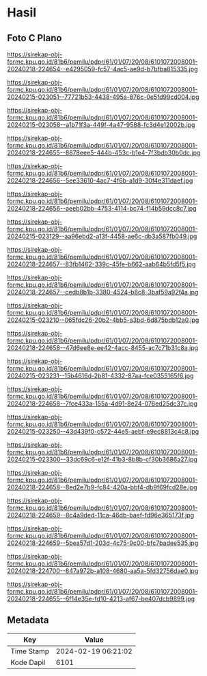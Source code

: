 # Hasil

## Foto C Plano

https://sirekap-obj-formc.kpu.go.id/81b6/pemilu/pdpr/61/01/07/20/08/6101072008001-20240218-224654--e4295059-fc57-4ac5-ae9d-b7bfba815335.jpg

https://sirekap-obj-formc.kpu.go.id/81b6/pemilu/pdpr/61/01/07/20/08/6101072008001-20240215-023051--77721b53-4438-495a-876c-0e5fd99cd004.jpg

https://sirekap-obj-formc.kpu.go.id/81b6/pemilu/pdpr/61/01/07/20/08/6101072008001-20240215-023058--a1b71f3a-449f-4a47-9588-fc3d4e12002b.jpg

https://sirekap-obj-formc.kpu.go.id/81b6/pemilu/pdpr/61/01/07/20/08/6101072008001-20240218-224655--8878eee5-444b-453c-b1e4-7f3bdb30b0dc.jpg

https://sirekap-obj-formc.kpu.go.id/81b6/pemilu/pdpr/61/01/07/20/08/6101072008001-20240218-224656--5ee33610-4ac7-4f6b-a1d9-30f4e311daef.jpg

https://sirekap-obj-formc.kpu.go.id/81b6/pemilu/pdpr/61/01/07/20/08/6101072008001-20240218-224656--aeeb02bb-4753-4114-bc74-f14b59dcc8c7.jpg

https://sirekap-obj-formc.kpu.go.id/81b6/pemilu/pdpr/61/01/07/20/08/6101072008001-20240215-023129--aa96ebd2-a13f-4458-ae6c-db3a587fb049.jpg

https://sirekap-obj-formc.kpu.go.id/81b6/pemilu/pdpr/61/01/07/20/08/6101072008001-20240218-224657--83fb1462-339c-45fe-b662-aab64b5fd5f5.jpg

https://sirekap-obj-formc.kpu.go.id/81b6/pemilu/pdpr/61/01/07/20/08/6101072008001-20240218-224657--cedb8b1b-3380-4524-b8c8-3baf59a92f4a.jpg

https://sirekap-obj-formc.kpu.go.id/81b6/pemilu/pdpr/61/01/07/20/08/6101072008001-20240215-023210--065fdc26-20b2-4bb5-a3bd-6d875bdb12a0.jpg

https://sirekap-obj-formc.kpu.go.id/81b6/pemilu/pdpr/61/01/07/20/08/6101072008001-20240218-224658--47d6ee8e-ee42-4acc-8455-ac7c71b31c8a.jpg

https://sirekap-obj-formc.kpu.go.id/81b6/pemilu/pdpr/61/01/07/20/08/6101072008001-20240215-023231--15b4616d-2b81-4332-87aa-fce0355165f6.jpg

https://sirekap-obj-formc.kpu.go.id/81b6/pemilu/pdpr/61/01/07/20/08/6101072008001-20240218-224658--7fce433a-155a-4d91-8e24-076ed25dc37c.jpg

https://sirekap-obj-formc.kpu.go.id/81b6/pemilu/pdpr/61/01/07/20/08/6101072008001-20240215-023250--43d439f0-c572-44e5-aebf-e9ec8813c4c8.jpg

https://sirekap-obj-formc.kpu.go.id/81b6/pemilu/pdpr/61/01/07/20/08/6101072008001-20240215-023300--33dc69c6-e12f-41b3-8b8b-cf30b3686a27.jpg

https://sirekap-obj-formc.kpu.go.id/81b6/pemilu/pdpr/61/01/07/20/08/6101072008001-20240218-224658--8ed2e7b9-fc84-420a-bbf4-db9f69fcd28e.jpg

https://sirekap-obj-formc.kpu.go.id/81b6/pemilu/pdpr/61/01/07/20/08/6101072008001-20240218-224659--8c4a9ded-11ca-46db-baef-fd96e365173f.jpg

https://sirekap-obj-formc.kpu.go.id/81b6/pemilu/pdpr/61/01/07/20/08/6101072008001-20240218-224659--5bea57d1-203d-4c75-9c00-bfc7badee535.jpg

https://sirekap-obj-formc.kpu.go.id/81b6/pemilu/pdpr/61/01/07/20/08/6101072008001-20240218-224700--847a972b-a108-4680-aa5a-5fd32756dae0.jpg

https://sirekap-obj-formc.kpu.go.id/81b6/pemilu/pdpr/61/01/07/20/08/6101072008001-20240218-224655--6f14e35e-fd10-4213-af67-be407dcb9899.jpg


## Metadata

| Key        | Value               |
| ---------- | ------------------- |
| Time Stamp | 2024-02-19 06:21:02 |
| Kode Dapil | 6101                |



